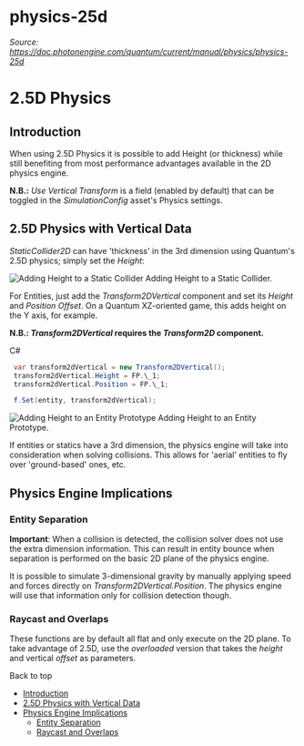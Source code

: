 # physics-25d

_Source: https://doc.photonengine.com/quantum/current/manual/physics/physics-25d_

# 2.5D Physics

## Introduction

When using 2.5D Physics it is possible to add Height (or thickness) while still benefiting from most performance advantages available in the 2D physics engine.

**N.B.:** _Use Vertical Transform_ is a field (enabled by default) that can be toggled in the _SimulationConfig_ asset's Physics settings.

## 2.5D Physics with Vertical Data

_StaticCollider2D_ can have 'thickness' in the 3rd dimension using Quantum's 2.5D physics; simply set the _Height_:

![Adding Height to a Static Collider](/docs/img/quantum/v3/manual/physics/physics-25d-static-collider-height.png)
Adding Height to a Static Collider.


For Entities, just add the _Transform2DVertical_ component and set its _Height_ and _Position Offset_. On a Quantum XZ-oriented game, this adds height on the Y axis, for example.

**N.B.: _Transform2DVertical_ requires the _Transform2D_ component.**

C#

```csharp
 var transform2dVertical = new Transform2DVertical();
 transform2dVertical.Height = FP.\_1;
 transform2dVertical.Position = FP.\_1;

 f.Set(entity, transform2dVertical);

```

![Adding Height to an Entity Prototype](/docs/img/quantum/v3/manual/physics/physics-25d-entityprototype-transform2dvertical-height.png)
Adding Height to an Entity Prototype.


If entities or statics have a 3rd dimension, the physics engine will take into consideration when solving collisions. This allows for 'aerial' entities to fly over 'ground-based' ones, etc.

## Physics Engine Implications

### Entity Separation

**Important**: When a collision is detected, the collision solver does not use the extra dimension information. This can result in entity bounce when separation is performed on the basic 2D plane of the physics engine.

It is possible to simulate 3-dimensional gravity by manually applying speed and forces directly on _Transform2DVertical.Position_. The physics engine will use that information only for collision detection though.

### Raycast and Overlaps

These functions are by default all flat and only execute on the 2D plane. To take advantage of 2.5D, use the _overloaded_ version that takes the _height_ and vertical _offset_ as parameters.

Back to top

- [Introduction](#introduction)
- [2.5D Physics with Vertical Data](#d-physics-with-vertical-data)
- [Physics Engine Implications](#physics-engine-implications)
  - [Entity Separation](#entity-separation)
  - [Raycast and Overlaps](#raycast-and-overlaps)